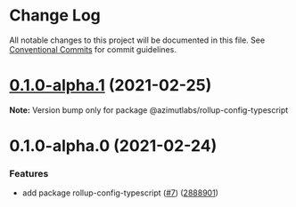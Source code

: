 # Change Log

All notable changes to this project will be documented in this file.
See [Conventional Commits](https://conventionalcommits.org) for commit guidelines.

# [0.1.0-alpha.1](https://github.com/azimutlabs/rollup/compare/@azimutlabs/rollup-config-typescript@0.1.0-alpha.0...@azimutlabs/rollup-config-typescript@0.1.0-alpha.1) (2021-02-25)

**Note:** Version bump only for package @azimutlabs/rollup-config-typescript





# 0.1.0-alpha.0 (2021-02-24)


### Features

* add package rollup-config-typescript ([#7](https://github.com/azimutlabs/rollup/issues/7)) ([2888901](https://github.com/azimutlabs/rollup/commit/2888901676cd2d3c9fbe7d59161c48fce13aa1c0))
